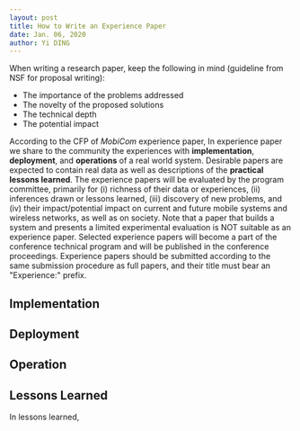```yaml
---
layout: post
title: How to Write an Experience Paper
date: Jan. 06, 2020
author: Yi DING
---
```




When writing a research paper, keep the following in mind (guideline from NSF for proposal writing):

- The importance of the problems addressed
- The novelty of the proposed solutions
- The technical depth
- The potential impact



According to the CFP of *MobiCom* experience paper, In experience paper we share to the community the experiences with **implementation**, **deployment**, and **operations** of a real world system. Desirable papers are expected to contain real data as well as descriptions of the **practical lessons learned**. The experience papers will be evaluated by the program committee, primarily for (i) richness of their data or experiences, (ii) inferences drawn or lessons learned, (iii) discovery of new problems, and (iv) their impact/potential impact on current and future mobile systems and wireless networks, as well as on society. Note that a paper that builds a system and presents a limited experimental evaluation is NOT suitable as an experience paper. Selected experience papers will become a part of the conference technical program and will be published in the conference proceedings. Experience papers should be submitted according to the same submission procedure as full papers, and their title must bear an "Experience:" prefix.



## Implementation



## Deployment



## Operation



## Lessons Learned

In lessons learned, 